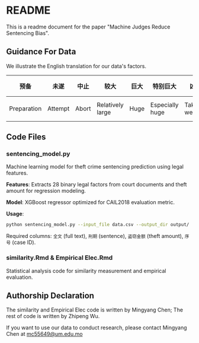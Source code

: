 # README

This is a readme document for the paper "Machine Judges Reduce Sentencing Bias". 

## Guidance For Data

We illustrate the English translation for our data's factors. 

| 预备        | 未遂    | 中止  | 较大             | 巨大 | 特别巨大        | 凶器          | 多次         | 流窜    | 扒窃      | 入户     | 系自首         | 立功                | 系坦白     | 如实供述                   | 自愿认罪           | 认罪认罚      | 累犯       | 前科            | 未成年   | 老年人   | 残疾     | 精神病         | 谅解          | 和解           | 赔偿        | 黑恶势力          | 法官原始刑期     | 预测刑期              |
| ----------- | ------- | ----- | ---------------- | ---- | --------------- | ------------- | ------------ | ------- | --------- | -------- | -------------- | ------------------- | ---------- | -------------------------- | ------------------ | ------------- | ---------- | --------------- | -------- | -------- | -------- | -------------- | ------------- | -------------- | ----------- | ----------------- | ---------------- | --------------------- |
| Preparation | Attempt | Abort | Relatively large | Huge | Especially huge | Take a weapon | Repeat crime | Roaming | Snatching | Burglary | Self-surrender | Meritorious service | Confession | Make a truthful confession | Admission of guilt | Plea leniency | Recidivism | Criminal record | Juvenile | Old-aged | Disabled | Mental illness | Understanding | Reconciliation | Restitution | Underworld forces | Judge sentencing | Prediction Sentencing |

## Code Files

### sentencing_model.py

Machine learning model for theft crime sentencing prediction using legal features.

**Features**: Extracts 28 binary legal factors from court documents and theft amount for regression modeling.

**Model**: XGBoost regressor optimized for CAIL2018 evaluation metric.

**Usage**:
```bash
python sentencing_model.py --input_file data.csv --output_dir output/
```

Required columns: `全文` (full text), `刑期` (sentence), `盗窃金额` (theft amount), `序号` (case ID).

### similarity.Rmd & Empirical Elec.Rmd

Statistical analysis code for similarity measurement and empirical evaluation.

## Authorship Declaration

The similarity and Empirical Elec code is written by Mingyang Chen; The rest of code is written by Zhipeng Wu. 

If you want to use our data to conduct research, please contact Mingyang Chen at mc55649@um.edu.mo
